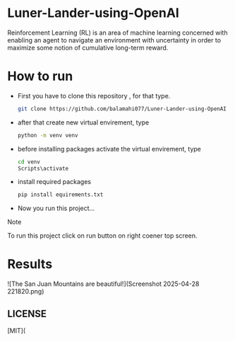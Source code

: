 # Luner-Lander-using-OpenAI
<p>Reinforcement Learning (RL) is an area of machine learning concerned with 
enabling an agent to navigate an environment with uncertainty in order to maximize some notion 
of cumulative long-term reward.</p>

# How to run
- First you have to clone this repository , for that type.
  ```bash
  git clone https://github.com/balamahi077/Luner-Lander-using-OpenAI
  ```
- after that create new virtual envirement, type
  ```bash
  python -m venv venv
  ```
- before installing packages activate the virtual envirement, type
  ```bash
  cd venv
  Scripts\activate
  ```
- install required packages
  ```bash
  pip install equirements.txt
  ```
- Now you run this project...
  
>[!NOTE]
>To run this project click on run button on right coener top screen.

# Results
![The San Juan Mountains are beautiful!](Screenshot 2025-04-28 221820.png)

## LICENSE
[MIT](
